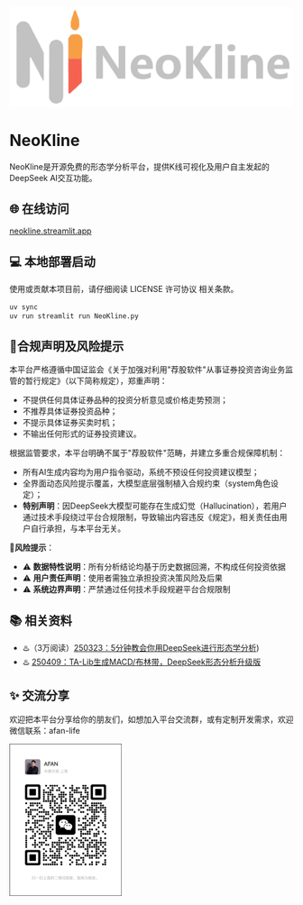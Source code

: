 <img src="assets/logo-gray.png" title="" alt="neokline">

# NeoKline

NeoKline是开源免费的形态学分析平台，提供K线可视化及用户自主发起的DeepSeek AI交互功能。

## 🌐 在线访问
[neokline.streamlit.app](https://neokline.streamlit.app/)

## 💻 本地部署启动
使用或贡献本项目前，请仔细阅读 LICENSE 许可协议 相关条款。
```
uv sync
uv run streamlit run NeoKline.py
```

## 🚨合规声明及风险提示

本平台严格遵循中国证监会《关于加强对利用"荐股软件"从事证券投资咨询业务监管的暂行规定》（以下简称规定），郑重声明：
- 不提供任何具体证券品种的投资分析意见或价格走势预测；
- 不推荐具体证券投资品种；
- 不提示具体证券买卖时机；
- 不输出任何形式的证券投资建议。  

根据监管要求，本平台明确不属于"荐股软件"范畴，并建立多重合规保障机制：
- 所有AI生成内容均为用户指令驱动，系统不预设任何投资建议模型；
- 全界面动态风险提示覆盖，大模型底层强制植入合规约束（system角色设定）；
- **特别声明**：因DeepSeek大模型可能存在生成幻觉（Hallucination），若用户通过技术手段绕过平台合规限制，导致输出内容违反《规定》，相关责任由用户自行承担，与本平台无关。

🚨**风险提示**：
- ⚠️ **数据特性说明**：所有分析结论均基于历史数据回溯，不构成任何投资依据  
- ⚠️ **用户责任声明**：使用者需独立承担投资决策风险及后果  
- ⚠️ **系统边界声明**：严禁通过任何技术手段规避平台合规限制  

## 📚 相关资料
- ♨️（3万阅读）[250323：5分钟教会你用DeepSeek进行形态学分析](https://mp.weixin.qq.com/s/yR0qJitlvSB27Uz1KNvN_w))
- ♨️ [250409：TA-Lib生成MACD/布林带，DeepSeek形态分析升级版](https://mp.weixin.qq.com/s/mE0USsmClWipNol-wYLlbA)

## ✨ 交流分享
欢迎把本平台分享给你的朋友们，如想加入平台交流群，或有定制开发需求，欢迎微信联系：afan-life

<img src="assets/contact.jpg" title="" alt="微信：afan-life" width="199">